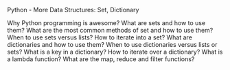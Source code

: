 Python - More Data Structures: Set, Dictionary

Why Python programming is awesome?
What are sets and how to use them?
What are the most common methods of set and how to use them?
When to use sets versus lists?
How to iterate into a set?
What are dictionaries and how to use them?
When to use dictionaries versus lists or sets?
What is a key in a dictionary?
How to iterate over a dictionary?
What is a lambda function?
What are the map, reduce and filter functions?
